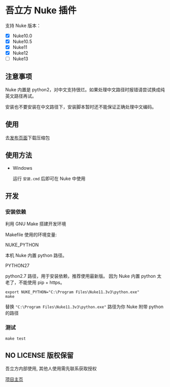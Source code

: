 # 吾立方 Nuke 插件

支持 Nuke 版本：

- [x] Nuke10.0
- [x] Nuke10.5
- [x] Nuke11
- [x] Nuke12
- [ ] Nuke13

## 注意事项

Nuke 内置是 python2，对中文支持很烂。如果处理中文路径时报错请尝试换成纯英文路径再试。

安装也不要安装在中文路径下，安装脚本暂时还不能保证正确处理中文编码。

## 使用

去[发布页面]下载压缩包

## 使用方法

- Windows

  运行 `安装.cmd` 后即可在 Nuke 中使用

## 开发

### 安装依赖

利用 GNU Make 搭建开发环境

Makefile 使用的环境变量:

NUKE_PYTHON

本机 Nuke 内置 python 路径。

PYTHON27

python2.7 路径，用于安装依赖，推荐使用最新版。
因为 Nuke 内置 python 太老了，不能使用 pip + https。

```shell
export NUKE_PYTHON="C:\Program Files\Nuke11.3v3\python.exe"
make
```

替换 `"C:\Program Files\Nuke11.3v3\python.exe"` 路径为你 Nuke 附带 python 的路径

### 测试

```shell
make test
```

## NO LICENSE 版权保留

吾立方内部使用, 其他人使用需先联系获取授权

[项目主页](https://github.com/WuLiFang/Nuke)

[发布页面]: https://github.com/WuLiFang/Nuke/releases

